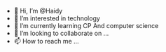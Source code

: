 - 👋 Hi, I’m @Haidy
- 👀 I’m interested in technology
- 🌱 I’m currently learning CP And computer science
- 💞️ I’m looking to collaborate on ...
- 📫 How to reach me ...

<!---
Haidooda/Haidooda is a ✨ special ✨ repository because its `README.md` (this file) appears on your GitHub profile.
You can click the Preview link to take a look at your changes.
--->

